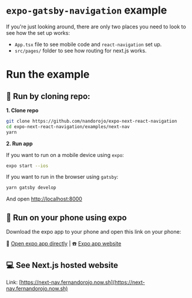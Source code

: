 # `expo-gatsby-navigation` example

If you're just looking around, there are only two places you need to look to see how the set up works:

-   `App.tsx` file to see mobile code and `react-navigation` set up.
-   `src/pages/` folder to see how routing for next.js works.

# Run the example

## 👾 Run by cloning repo:

**1. Clone repo**

```sh
git clone https://github.com/nandorojo/expo-next-react-navigation
cd expo-next-react-navigation/examples/next-nav
yarn
```

**2. Run app**

If you want to run on a mobile device using `expo`:

```sh
expo start --ios
```

If you want to run in the browser using `gatsby`:

```sh
yarn gatsby develop
```

And open [http://localhost:8000](http://localhost:8000)

## 📲 Run on your phone using expo

Download the expo app to your phone and open this link on your phone:

📱 [Open expo app directly](https://exp.host/@kellycup8/next-nav) | ☎️ [Expo app website](https://expo.io/@kellycup8/next-nav)

## 💻 See Next.js hosted website

Link: [https://next-nav.fernandorojo.now.sh](https://next-nav.fernandorojo.now.sh)
